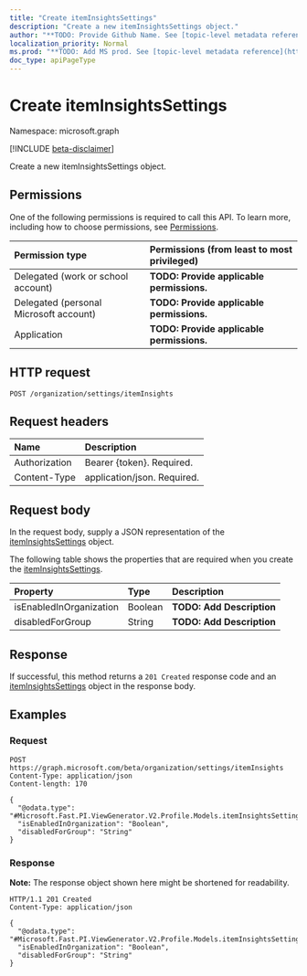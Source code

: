 ```yaml
---
title: "Create itemInsightsSettings"
description: "Create a new itemInsightsSettings object."
author: "**TODO: Provide Github Name. See [topic-level metadata reference](https://msgo.azurewebsites.net/add/document/guidelines/metadata.html#topic-level-metadata)**"
localization_priority: Normal
ms.prod: "**TODO: Add MS prod. See [topic-level metadata reference](https://msgo.azurewebsites.net/add/document/guidelines/metadata.html#topic-level-metadata)**"
doc_type: apiPageType
---
```


# Create itemInsightsSettings
Namespace: microsoft.graph

[!INCLUDE [beta-disclaimer](../../includes/beta-disclaimer.md)]

Create a new itemInsightsSettings object.

## Permissions
One of the following permissions is required to call this API. To learn more, including how to choose permissions, see [Permissions](/graph/permissions-reference).

|Permission type|Permissions (from least to most privileged)|
|:---|:---|
|Delegated (work or school account)|**TODO: Provide applicable permissions.**|
|Delegated (personal Microsoft account)|**TODO: Provide applicable permissions.**|
|Application|**TODO: Provide applicable permissions.**|

## HTTP request

<!-- {
  "blockType": "ignored"
}
-->
``` http
POST /organization/settings/itemInsights
```

## Request headers
|Name|Description|
|:---|:---|
|Authorization|Bearer {token}. Required.|
|Content-Type|application/json. Required.|

## Request body
In the request body, supply a JSON representation of the [itemInsightsSettings](../resources/iteminsightssettings.md) object.

The following table shows the properties that are required when you create the [itemInsightsSettings](../resources/iteminsightssettings.md).

|Property|Type|Description|
|:---|:---|:---|
|isEnabledInOrganization|Boolean|**TODO: Add Description**|
|disabledForGroup|String|**TODO: Add Description**|



## Response

If successful, this method returns a `201 Created` response code and an [itemInsightsSettings](../resources/iteminsightssettings.md) object in the response body.

## Examples

### Request
<!-- {
  "blockType": "request",
  "name": "create_iteminsightssettings_from_"
}
-->
``` http
POST https://graph.microsoft.com/beta/organization/settings/itemInsights
Content-Type: application/json
Content-length: 170

{
  "@odata.type": "#Microsoft.Fast.PI.ViewGenerator.V2.Profile.Models.itemInsightsSettings",
  "isEnabledInOrganization": "Boolean",
  "disabledForGroup": "String"
}
```


### Response
**Note:** The response object shown here might be shortened for readability.
<!-- {
  "blockType": "response",
  "truncated": true,
  "@odata.type": "Microsoft.Fast.PI.ViewGenerator.V2.Profile.Models.itemInsightsSettings"
}
-->
``` http
HTTP/1.1 201 Created
Content-Type: application/json

{
  "@odata.type": "#Microsoft.Fast.PI.ViewGenerator.V2.Profile.Models.itemInsightsSettings",
  "isEnabledInOrganization": "Boolean",
  "disabledForGroup": "String"
}
```

